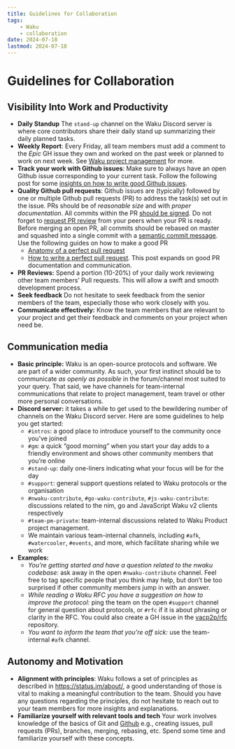 ```yaml
---
title: Guidelines for Collaboration
tags:
    - Waku
    - collaboration
date: 2024-07-18
lastmod: 2024-07-18
---
```


# Guidelines for Collaboration

## Visibility Into Work and Productivity

- **Daily Standup** The `stand-up` channel on the Waku Discord server is where core contributors share their daily stand up summarizing their daily planned tasks.
- **Weekly Report**: Every Friday, all team members must add a comment to the *Epic* GH issue they own and worked on the past week or planned to work on next week. See [Waku project management](https://github.com/waku-org/pm#readme) for more.
- **Track your work with Github issues**: Make sure to always have an open Github issue corresponding to your current task. Follow the following post for some [insights on how to write good Github issues](https://wiredcraft.com/blog/how-we-write-our-github-issues/).
- **Quality Github pull requests**: Github issues are (typically) followed by one or multiple Github pull requests (PR) to address the task(s) set out in the issue. PRs should be of *reasonable size* and with *proper documentation*. All commits within the PR [should be signed](https://docs.github.com/en/authentication/managing-commit-signature-verification/signing-commits). Do not forget to [request PR review](https://docs.github.com/en/pull-requests/collaborating-with-pull-requests/proposing-changes-to-your-work-with-pull-requests/requesting-a-pull-request-review) from your peers when your PR is ready. Before merging an open PR, all commits should be rebased on master and squashed into a single commit with a [semantic commit message](https://www.conventionalcommits.org/en/v1.0.0/). Use the following guides on how to make a good PR
    - [Anatomy of a perfect pull request](https://opensource.com/article/18/6/anatomy-perfect-pull-request)
    - [How to write a perfect pull request](https://github.blog/2015-01-21-how-to-write-the-perfect-pull-request/). This post expands on good PR documentation and communication.
- **PR Reviews:** Spend a portion (10-20%) of your daily work reviewing other team members’ Pull requests. This will allow a swift and smooth development process.
- **Seek feedback** Do not hesitate to seek feedback from the senior members of the team, especially those who work closely with you.
- **Communicate effectively:** Know the team members that are relevant to your project and get their feedback and comments on your project when need be.

## Communication media

- **Basic principle:** Waku is an open-source protocols and software. We are part of a wider community. As such, your first instinct should be to communicate *as openly as possible* in the forum/channel most suited to your query. That said, we have channels for team-internal communications that relate to project management, team travel or other more personal conversations.
- **Discord server:** it takes a while to get used to the bewildering number of channels on the Waku Discord server. Here are some guidelines to help you get started:
    - `#intros`: a good place to introduce yourself to the community once you’ve joined
    - `#gm`: a quick “good morning” when you start your day adds to a friendly environment and shows other community members that you’re online
    - `#stand-up`: daily one-liners indicating what your focus will be for the day
    - `#support`: general support questions related to Waku protocols or the organisation
    - `#nwaku-contribute`, `#go-waku-contribute`, `#js-waku-contribute`: discussions related to the nim, go and JavaScript Waku v2 clients respectively
    - `#team-pm-private`: team-internal discussions related to Waku Product project management.
    - We maintain various team-internal channels, including `#afk`, `#watercooler`, `#events`, and more, which facilitate sharing while we work
- **Examples:**
    - *You’re getting started and have a question related to the nwaku codebase:* ask away in the open `#nwaku-contribute` channel. Feel free to tag specific people that you think may help, but don’t be too surprised if other community members jump in with an answer.
    - *While reading a Waku RFC you have a suggestion on how to improve the protocol:* ping the team on the open `#support` channel for general question about protocols, or `#rfc` if it is about phrasing or clarity in the RFC. You could also create a GH issue in the [vacp2p/rfc](https://github.com/vacp2p/rfc) repository.
    - *You want to inform the team that you’re off sick:* use the team-internal `#afk` channel.

## Autonomy and Motivation

- **Alignment with principles**: Waku follows a set of principles as described in https://status.im/about/, a good understanding of those is vital to making a meaningful contribution to the team. Should you have any questions regarding the principles, do not hesitate to reach out to your team members for more insights and explanations.
- **Familiarize yourself with relevant tools and tech** Your work involves knowledge of the basics of Git and [Github](https://docs.github.com/) e.g., creating issues, pull requests (PRs), branches, merging, rebasing, etc. Spend some time and familiarize yourself with these concepts.
